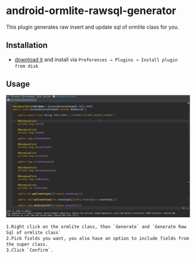 # android-ormlite-rawsql-generator

This plugin generates raw insert and update sql of ormlite class for you.

## Installation

- [download it](https://github.com/andyken/android-ormlite-rawsql-generator/blob/master/RawSqlGenerator.jar) and install via `Preferences → Plugins → Install plugin from disk`

## Usage

![](img/android-ormlite-rawsql-generator.gif)

    1.Right click on the ormlite class, then `Generate` and `Generate Raw Sql of ormlite class`
    2.Pick fields you want, you also have an option to include fields from the super class.
    3.Click `Confirm`.